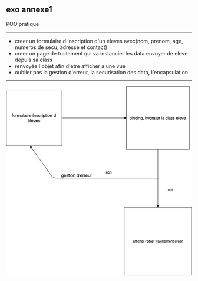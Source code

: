 ## exo annexe1 ##

POO pratique 

****
* creer un formulaire d'inscription d'un eleves avec(nom, prenom, age, numeros de secu, adresse et contact)
* creer un page de traitement qui va instancier les data envoyer de eleve depuis sa class
* renvoyée l'objet afin d'etre afficher a une vue 
*  oublier pas la gestion d'erreur, la securisation des data, l'encapsulation

*****
![proto](asset/eleveClass.png)

